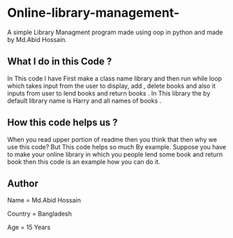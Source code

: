 # Online-library-management-
A simple Library Managment program made using oop in python and made by Md.Abid Hossain.

## What I do in this Code ?
In This code I have First make a class name library and then run while loop which takes input from the user to display, add , delete books and also it inputs from user to lend books and return books .
In This library the by default library name is Harry and all names of books .

## How this code helps us ?
When you read upper portion of readme then you think that then why we use this code? But This code helps so much By example.
Suppose you have to make your online library in which you people lend some book and return book then this code is an example how you can do it.

## Author
Name = Md.Abid Hossain

Country = Bangladesh 

Age = 15 Years
